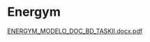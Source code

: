 # Energym
[ENERGYM_MODELO_DOC_BD_TASKII.docx.pdf](https://github.com/Energym-Gen/Energym/files/7252219/ENERGYM_MODELO_DOC_BD_TASKII.docx.pdf)
